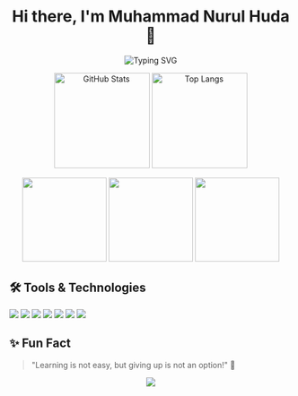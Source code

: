 <!-- Header Nama -->
<h1 align="center">Hi there, I'm Muhammad Nurul Huda 👋</h1>

<!-- Animasi Deskripsi (pakai gif Text atau SVG Typing effect) -->
<p align="center">
  <img src="https://readme-typing-svg.demolab.com?font=Fira+Code&pause=1000&color=00BFFF&center=true&vCenter=true&width=450&lines=Informatics+Student;currently+studying+Web+Development+%F0%9F%92%BB" alt="Typing SVG" />
</p>

<!-- GitHub Stats Badge -->
<p align="center">
  <img src="https://github-readme-stats.vercel.app/api?username=mnrlhuda&show_icons=true&theme=tokyonight&hide_title=true" height="170" alt="GitHub Stats"/>
  <img src="https://github-readme-stats.vercel.app/api/top-langs/?username=mnrlhuda&layout=compact&theme=tokyonight&hide_title=true" height="170" alt="Top Langs"/>
</p>
<p align="center">
  <img src="https://github-profile-summary-cards.vercel.app/api/cards/stats?username=mnrlhuda&theme=tokyonight" height="150"/>
  <img src="https://github-profile-summary-cards.vercel.app/api/cards/repos-per-language?username=mnrlhuda&theme=tokyonight" height="150"/>
  <img src="https://github-profile-summary-cards.vercel.app/api/cards/productive-time?username=mnrlhuda&theme=tokyonight&utcOffset=7" height="150"/>
</p>

<!-- Section Tools -->
## 🛠️ Tools & Technologies
<p>
  <img src="https://img.shields.io/badge/HTML5-E34F26?style=for-the-badge&logo=html5&logoColor=white"/>
  <img src="https://img.shields.io/badge/CSS3-1572B6?style=for-the-badge&logo=css3&logoColor=white"/>
  <img src="https://img.shields.io/badge/JavaScript-F7DF1E?style=for-the-badge&logo=javascript&logoColor=black"/>
  <img src="https://img.shields.io/badge/Python-3776AB?style=for-the-badge&logo=python&logoColor=white"/>
  <img src="https://img.shields.io/badge/PHP-777BB4?style=for-the-badge&logo=php&logoColor=white"/>
  <img src="https://img.shields.io/badge/Laravel-FF2D20?style=for-the-badge&logo=laravel&logoColor=white"/>
  <img src="https://img.shields.io/badge/Django-092E20?style=for-the-badge&logo=django&logoColor=white"/>
</p>

<!-- Fun Fact / Motivasi -->
## ✨ Fun Fact
> "Learning is not easy, but giving up is not an option!" 🚀

<!-- Penutup -->
<p align="center">
  <img src="https://capsule-render.vercel.app/api?type=waving&color=gradient&height=130&section=footer"/>
</p>

